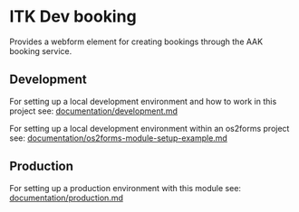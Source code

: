 # ITK Dev booking
Provides a webform element for creating bookings through the AAK booking service.

## Development
For setting up a local development environment and how to work in this project see:
[documentation/development.md](documentation/development.md)

For setting up a local development environment within an os2forms project see:
[documentation/os2forms-module-setup-example.md](documentation/os2forms-module-setup-example.md)

## Production
For setting up a production environment with this module see:
[documentation/production.md](documentation/production.md)